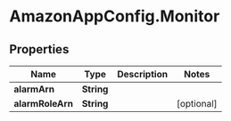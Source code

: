 # AmazonAppConfig.Monitor

## Properties

Name | Type | Description | Notes
------------ | ------------- | ------------- | -------------
**alarmArn** | **String** |  | 
**alarmRoleArn** | **String** |  | [optional] 


